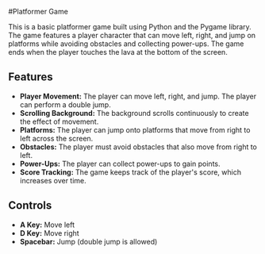 #Platformer Game

This is a basic platformer game built using Python and the Pygame library. The game features a player character that can move left, right, and jump on platforms while avoiding obstacles and collecting power-ups. The game ends when the player touches the lava at the bottom of the screen.

## Features

- **Player Movement:** The player can move left, right, and jump. The player can perform a double jump.
- **Scrolling Background:** The background scrolls continuously to create the effect of movement.
- **Platforms:** The player can jump onto platforms that move from right to left across the screen.
- **Obstacles:** The player must avoid obstacles that also move from right to left.
- **Power-Ups:** The player can collect power-ups to gain points.
- **Score Tracking:** The game keeps track of the player's score, which increases over time.

## Controls

- **A Key:** Move left
- **D Key:** Move right
- **Spacebar:** Jump (double jump is allowed)

